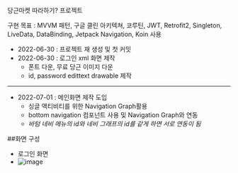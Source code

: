 당근마켓 따라하기? 프로젝트

구현 목표 : MVVM 패턴, 구글 클린 아키텍쳐, 코루틴, JWT, Retrofit2, Singleton, LiveData, DataBinding, Jetpack Navigation, Koin 사용

- 2022-06-30 : 프로젝트 재 생성 및 첫 커밋
- 2022-06-30 : 로그인 xml 화면 제작
  - 폰트 다운, 무료 당근 이미지 다운
  - id, password edittext drawable 제작 
---
- 2022-07-01 : 메인화면 제작 도입
  - 싱글 액티비티를 위한 Navigation Graph활용
  - bottom navigation 컴포넌트 사용 및 Navigation Graph와 연동
  - *바텀 네비 메뉴의 id와 네비 그래프의 id를 같게 하면 서로 연동이 됨*
 



##화면 구성

- 로그인 화면
- ![image](https://user-images.githubusercontent.com/68932465/176664428-3d4d9a9d-d4ef-4205-9ecf-3c7d12b87732.png)

